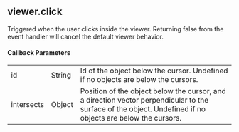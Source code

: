 ## viewer.click

Triggered when the user clicks inside the viewer. Returning false from the event handler
will cancel the default viewer behavior.

#### Callback Parameters

<table class="table">
  <tr>
    <td>id</td>
    <td>String</td>
    <td>Id of the object below the cursor. Undefined if no objects are below the cursors.</td>
  </tr>
  <tr>
    <td>intersects</td>
    <td>Object</td>
    <td>Position of the object below the cursor, and a direction vector perpendicular to the surface of the object. Undefined if no objects are below the cursors.</td>
  </tr>
</table>
